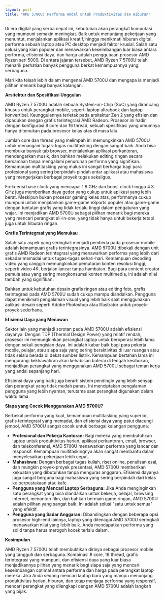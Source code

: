 ```yaml
---
layout: post
title: "AMD 5700U: Performa Andal untuk Produktivitas dan Hiburan"
---
```


Di era digital yang serba cepat ini, kebutuhan akan perangkat komputasi yang mumpuni semakin meningkat. Baik untuk menunjang pekerjaan yang menuntut, menjalankan aplikasi kreatif, hingga menikmati hiburan digital, performa sebuah laptop atau PC desktop menjadi faktor krusial. Salah satu solusi yang kian populer dan menawarkan keseimbangan luar biasa antara performa, efisiensi daya, dan harga adalah penggunaan prosesor AMD Ryzen seri 5000. Di antara jajaran tersebut, AMD Ryzen 7 5700U telah menarik perhatian banyak pengguna berkat kemampuannya yang serbaguna.

Mari kita telaah lebih dalam mengenai AMD 5700U dan mengapa ia menjadi pilihan menarik bagi banyak kalangan.

**Arsitektur dan Spesifikasi Unggulan**

AMD Ryzen 7 5700U adalah sebuah System-on-Chip (SoC) yang dirancang khusus untuk perangkat mobile, seperti laptop ultrabook dan laptop konvertibel. Keunggulannya terletak pada arsitektur Zen 2 yang efisien dan dipadukan dengan grafis terintegrasi AMD Radeon. Prosesor ini hadir dengan konfigurasi 8 core dan 16 thread, sebuah spesifikasi yang umumnya hanya ditemukan pada prosesor kelas atas di masa lalu.

Jumlah core dan thread yang melimpah ini memungkinkan AMD 5700U untuk menangani tugas-tugas multitasking dengan sangat baik. Anda bisa membuka banyak tab browser, menjalankan aplikasi perkantoran, mendengarkan musik, dan bahkan melakukan editing ringan secara bersamaan tanpa mengalami penurunan performa yang signifikan. Kemampuan multitasking yang mulus ini sangat berharga bagi para profesional yang sering berpindah-pindah antar aplikasi atau mahasiswa yang mengerjakan berbagai proyek tugas sekaligus.

Frekuensi base clock yang mencapai 1.8 GHz dan boost clock hingga 4.3 GHz juga memberikan daya gedor yang cukup untuk aplikasi yang lebih berat. Meskipun bukan prosesor gaming kelas atas, performanya cukup mumpuni untuk menjalankan game-game eSports populer atau game-game dengan tuntutan grafis yang tidak terlalu tinggi dalam pengaturan yang wajar. Ini menjadikan AMD 5700U sebagai pilihan menarik bagi mereka yang mencari perangkat all-in-one, yang tidak hanya untuk bekerja tetapi juga untuk hiburan ringan.

**Grafis Terintegrasi yang Memukau**

Salah satu aspek yang seringkali menjadi pembeda pada prosesor mobile adalah kemampuan grafis terintegrasinya. AMD 5700U dibekali dengan unit grafis AMD Radeon terintegrasi yang menawarkan performa yang lebih dari sekadar memadai untuk tugas-tugas sehari-hari. Kemampuan decoding video yang canggih memungkinkan pemutaran konten resolusi tinggi, seperti video 4K, berjalan lancar tanpa hambatan. Bagi para content creator pemula atau yang sering mengkonsumsi konten multimedia, ini adalah nilai tambah yang signifikan.

Bahkan untuk kebutuhan desain grafis ringan atau editing foto, grafis terintegrasi pada AMD 5700U sudah cukup mampu diandalkan. Pengguna dapat menikmati pengalaman visual yang lebih baik saat menggunakan aplikasi desain seperti Adobe Photoshop atau Illustrator untuk proyek-proyek sederhana.

**Efisiensi Daya yang Menawan**

Sektor lain yang menjadi sorotan pada AMD 5700U adalah efisiensi dayanya. Dengan TDP (Thermal Design Power) yang relatif rendah, prosesor ini memungkinkan perangkat laptop untuk beroperasi lebih lama dengan sekali pengisian daya. Ini adalah kabar baik bagi para pekerja mobile, pelajar, atau siapa saja yang sering beraktivitas di luar ruangan atau tidak selalu berada di dekat sumber listrik. Kemampuan bertahan lama ini mengurangi kekhawatiran akan kehabisan baterai di tengah kesibukan, menjadikan perangkat yang menggunakan AMD 5700U sebagai teman kerja yang andal sepanjang hari.

Efisiensi daya yang baik juga berarti sistem pendingin yang lebih senyap dan perangkat yang tidak mudah panas. Ini menciptakan pengalaman pengguna yang lebih nyaman, terutama saat perangkat digunakan dalam waktu lama.

**Siapa yang Cocok Menggunakan AMD 5700U?**

Berbekal performa yang kuat, kemampuan multitasking yang superior, grafis terintegrasi yang memadai, dan efisiensi daya yang patut diacungi jempol, AMD 5700U sangat cocok untuk berbagai kalangan pengguna:

*   **Profesional dan Pekerja Kantoran:** Bagi mereka yang membutuhkan laptop untuk produktivitas harian, aplikasi perkantoran, email, browser, dan telekonferensi, AMD 5700U menawarkan performa yang lancar dan responsif. Kemampuan multitaskingnya akan sangat membantu dalam menyelesaikan pekerjaan lebih cepat.
*   **Mahasiswa:** Dengan berbagai tugas kuliah, riset online, penulisan esai, dan mungkin proyek-proyek presentasi, AMD 5700U memberikan kekuatan yang dibutuhkan tanpa menguras anggaran. Efisiensi dayanya juga sangat berguna bagi mahasiswa yang sering berpindah dari kelas ke perpustakaan atau kafe.
*   **Pengguna yang Mencari Laptop Serbaguna:** Jika Anda menginginkan satu perangkat yang bisa diandalkan untuk bekerja, belajar, browsing internet, menonton film, dan bahkan bermain game ringan, AMD 5700U adalah pilihan yang sangat baik. Ini adalah solusi "satu untuk semua" yang efektif.
*   **Pengguna yang Sadar Anggaran:** Dibandingkan dengan beberapa opsi prosesor high-end lainnya, laptop yang ditenagai AMD 5700U seringkali menawarkan nilai yang lebih baik. Anda mendapatkan performa yang solid tanpa harus merogoh kocek terlalu dalam.

**Kesimpulan**

AMD Ryzen 7 5700U telah membuktikan dirinya sebagai prosesor mobile yang tangguh dan serbaguna. Kombinasi 8 core, 16 thread, grafis terintegrasi yang mumpuni, dan efisiensi daya yang luar biasa menjadikannya pilihan yang menarik bagi siapa saja yang mencari keseimbangan optimal antara performa dan harga pada perangkat laptop mereka. Jika Anda sedang mencari laptop baru yang mampu menunjang produktivitas harian, hiburan, dan tetap menjaga performa yang responsif, mencari perangkat yang dilengkapi dengan AMD 5700U adalah langkah yang bijak.
